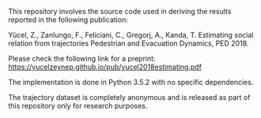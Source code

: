 This repository involves the source code used in deriving the results reported in the following publication:

Yücel, Z., Zanlungo, F., Feliciani, C., Gregorj, A., Kanda, T.
Estimating social relation from trajectories
Pedestrian and Evacuation Dynamics, PED 2018.

Please check the following link for a preprint: https://yucelzeynep.github.io/pub/yucel2018estimating.pdf

The implementation is done in Python 3.5.2 with no specific dependencies.

The trajectory dataset is completely anonymous and is released as part of this repository only for research purposes.
